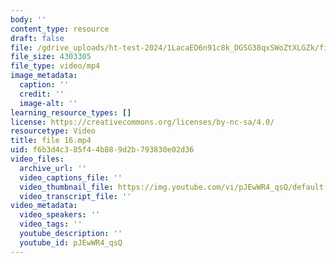 ```yaml
---
body: ''
content_type: resource
draft: false
file: /gdrive_uploads/ht-test-2024/1LacaED6n91c8k_DGSG38qxSWoZtXLGZk/file-16.mp4
file_size: 4303305
file_type: video/mp4
image_metadata:
  caption: ''
  credit: ''
  image-alt: ''
learning_resource_types: []
license: https://creativecommons.org/licenses/by-nc-sa/4.0/
resourcetype: Video
title: file 16.mp4
uid: f6b3d4c3-85f4-4b88-9d2b-793830e02d36
video_files:
  archive_url: ''
  video_captions_file: ''
  video_thumbnail_file: https://img.youtube.com/vi/pJEwWR4_qsQ/default.jpg
  video_transcript_file: ''
video_metadata:
  video_speakers: ''
  video_tags: ''
  youtube_description: ''
  youtube_id: pJEwWR4_qsQ
---
```

